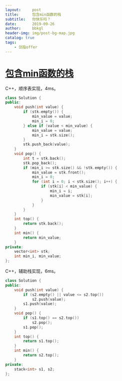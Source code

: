```yaml
---
layout:     post
title:      包含min函数的栈
subtitle:   你快乐吗？
date:       2019-09-26
author:     bbkgl
header-img: img/post-bg-map.jpg
catalog: true
tags:
    - 剑指offer
---
```


# [包含min函数的栈](https://www.nowcoder.com/practice/4c776177d2c04c2494f2555c9fcc1e49?tpId=13&tqId=11173&rp=1&ru=/ta/coding-interviews&qru=/ta/coding-interviews/question-ranking ) 

C++，顺序表实现，4ms。

```cpp
class Solution {
public:
    void push(int value) {
        if (stk.empty()) {
            min_value = value;
            min_i = 0;
        } else if (value < min_value) {
            min_value = value;
            min_i = stk.size();
        }
        stk.push_back(value);
    }
    void pop() {
        int t = stk.back();
        stk.pop_back();
        if (min_i >= stk.size() && !stk.empty()) {
            min_value = stk.front();
            min_i = 0;
            for (int i = 0; i < stk.size(); i++) {
                if (stk[i] < min_value) {
                    min_i = i;
                    min_value = stk[i];
                }
            }
        }
    }
    int top() {
        return stk.back();
    }
    int min() {
        return min_value;
    }
private:
    vector<int> stk;
    int min_i, min_value;
};
```

C++，辅助栈实现，6ms。

```cpp
class Solution {
public:
    void push(int value) {
        if (s2.empty() || value <= s2.top())
            s2.push(value);
        s1.push(value);
    }
    void pop() {
        if (s1.top() == s2.top())
            s2.pop();
        s1.pop();
    }
    int top() {
        return s1.top();
    }
    int min() {
        return s2.top();
    }
private:
    stack<int> s1, s2;
};
```






